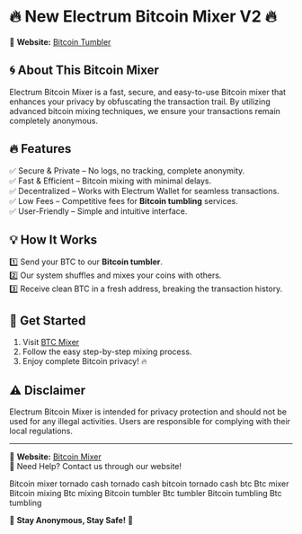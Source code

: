 # 🔥 New Electrum Bitcoin Mixer V2 🔥

🔗 **Website:** [Bitcoin Tumbler](https://electrum-mixer.net)

## 🌀 About This Bitcoin Mixer

Electrum Bitcoin Mixer is a fast, secure, and easy-to-use Bitcoin mixer that enhances your privacy by obfuscating the transaction trail. By utilizing advanced bitcoin mixing techniques, we ensure your transactions remain completely anonymous. 

## 🔥 Features

✅ Secure & Private – No logs, no tracking, complete anonymity.  
✅ Fast & Efficient – Bitcoin mixing with minimal delays.  
✅ Decentralized – Works with Electrum Wallet for seamless transactions.  
✅ Low Fees – Competitive fees for **Bitcoin tumbling** services.  
✅ User-Friendly – Simple and intuitive interface.  

## 💡 How It Works

1️⃣ Send your BTC to our **Bitcoin tumbler**.  
2️⃣ Our system shuffles and mixes your coins with others.  
3️⃣ Receive clean BTC in a fresh address, breaking the transaction history.  

## 🚀 Get Started

1. Visit [BTC Mixer](https://electrum-mixer.net)
2. Follow the easy step-by-step mixing process.
3. Enjoy complete Bitcoin privacy! 🔥

## ⚠️ Disclaimer

Electrum Bitcoin Mixer is intended for privacy protection and should not be used for any illegal activities. Users are responsible for complying with their local regulations.

---

🔗 **Website:** [Bitcoin Mixer](https://electrum-mixer.net)  
💬 Need Help? Contact us through our website!

Bitcoin mixer
tornado cash
tornado cash bitcoin
tornado cash btc
Btc mixer
Bitcoin mixing 
Btc mixing
Bitcoin tumbler 
Btc tumbler
Bitcoin tumbling 
Btc tumbling

🚀 **Stay Anonymous, Stay Safe!** 🚀
